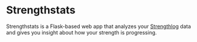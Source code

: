 # Strengthstats

Strengthstats is a Flask-based web app that analyzes your
[Strengthlog](https://www.strengthlog.com) data and gives you insight about how
your strength is progressing.
